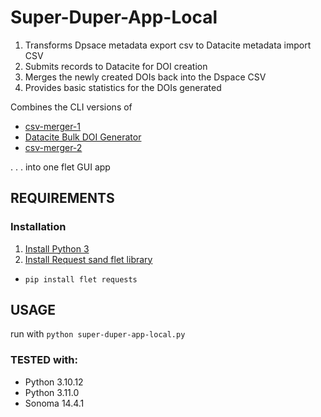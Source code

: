 # Super-Duper-App-Local #


1. Transforms Dpsace metadata export csv to Datacite metadata import CSV
2. Submits records to Datacite for DOI creation
3. Merges the newly created DOIs back into the Dspace CSV
4. Provides basic statistics for the DOIs generated


Combines the CLI versions of 

- [csv-merger-1](https://github.com/VIULibrary/csv-merger-1)
- [Datacite Bulk DOI Generator](https://github.com/VIULibrary/datacite-bulk-doi-creator) 
- [csv-merger-2](https://github.com/VIULibrary/csv-merger-2) 

. . . into one flet GUI app

## REQUIREMENTS ##

### Installation
1. [Install Python 3](https://www.python.org/about/gettingstarted/)
2. [Install Request sand flet library](https://requests.readthedocs.io/en/latest/user/install/)

 - ```pip install flet requests```


## USAGE ##

run with ```python super-duper-app-local.py```


### TESTED with:

- Python 3.10.12
- Python 3.11.0
- Sonoma 14.4.1

